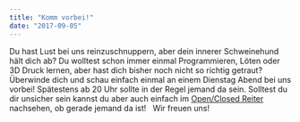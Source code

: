 ```yaml
---
title: "Komm vorbei!"
date: "2017-09-05"
---
```


Du hast Lust bei uns reinzuschnuppern, aber dein innerer Schweinehund hält dich ab? Du wolltest schon immer einmal Programmieren, Löten oder 3D Druck lernen, aber hast dich bisher noch nicht so richtig getraut? Überwinde dich und schau einfach einmal an einem Dienstag Abend bei uns vorbei! Spätestens ab 20 Uhr sollte in der Regel jemand da sein. Solltest du dir unsicher sein kannst du aber auch einfach im [Open/Closed Reiter](https://hackzogtum-coburg.de/?page_id=869) nachsehen, ob gerade jemand da ist!   Wir freuen uns!
